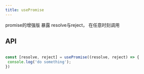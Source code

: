 ```yaml
---
title: usePromise
---
```


promise的增强版 暴露 resolve与reject， 在任意时刻调用

## API

```typescript

const [resolve, reject] = usePromise((resolve, reject) => {
 console.log('do something');
})

```
